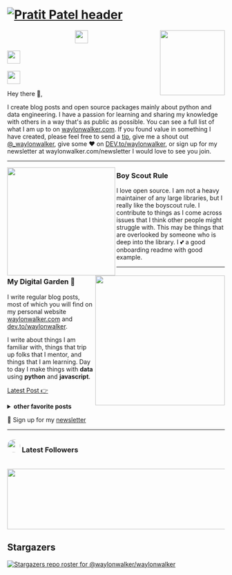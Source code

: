 # [![Pratit Patel header](https://www.pratit.tech/assets/img/profile.JPG)](https://www.pratit.tech/)

<p>
  <a href="https://media-exp1.licdn.com/dms/image/C5603AQFnlIjdY33dEg/profile-displayphoto-shrink_200_200/0/1637445001216?e=1644451200&v=beta&t=LkQ9IhkOWgkpMT8i7x1Hrwsha82kGaQh7QjsrccGdFk"><img width="150" align='right' src="https://media-exp1.licdn.com/dms/image/C5603AQFnlIjdY33dEg/profile-displayphoto-shrink_200_200/0/1637445001216?e=1644451200&v=beta&t=LkQ9IhkOWgkpMT8i7x1Hrwsha82kGaQh7QjsrccGdFk"></a>
</p>

<p align='center'>
<a href="https://www.pratit.tech/"><img height="30" src="https://raw.githubusercontent.com/WaylonWalker/WaylonWalker/main/icon/dev.png"></a>&nbsp;&nbsp;

<a href="https://www.instagram.com/pratit1997/"><img height="30" src="https://github.com/WaylonWalker/WaylonWalker/blob/main/icon/instagram.jpg?raw=true"></a>&nbsp;&nbsp;

<a href="https://www.linkedin.com/in/pratit-patel/#"><img height="30" src="https://github.com/WaylonWalker/WaylonWalker/blob/main/icon/linkedin.png?raw=true"></a>
</p>

Hey there 👋,

I create blog posts and open source packages mainly about python and data engineering.  I have a passion for learning and sharing my knowledge with others in a way that's as public as possible.  You can see a full list of what I am up to on [waylonwalker.com](waylonwalker.com).  If you found value in something I have created, please feel free to send a [tip](https://www.buymeacoffee.com/bBdtMQO), give me a shout out [@_waylonwalker](https://twitter.com/_waylonwalker), give some ♥ on [DEV.to/waylonwalker](https://dev.to/waylonwalker), or sign up for my newsletter  at waylonwalker.com/newsletter  I would love to see you join.

  ---
 
 <p>
  <img width="250" align='left' src="https://github.com/WaylonWalker/WaylonWalker/blob/main/icon/hacktoberfest.png?raw=true">
</p>
 
### Boy Scout Rule

I love open source.  I am not a heavy maintainer of any large libraries, but I really like the boyscout rule.  I contribute to things as I come across issues that I think other people might struggle with.  This may be things that are overlooked by someone who is deep into the library.  I 💕 a good onboarding readme with good example.

 ---

<p>
  <a href="https://waylonwalker.com/latest"><img width="300" align='right' src="https://waylonwalker.com/latest.png?raw=true"></a>
</p>

### My Digital Garden 🌱

I write regular blog posts, most of which you will find on my personal website [waylonwalker.com](https://waylonwalker.com) and [dev.to/waylonwalker](https://dev.to/waylonwalker).

I write about things I am familiar with, things that trip up folks that I mentor, and things that I am learning.  Day to day I make things with **data** using **python** and **javascript**. 

[Latest Post 👉](https://waylonwalker.com/latest)

<details>
 <summary><strong>other favorite posts</strong></summary>
 <a href="https://waylonwalker.com/blog/eight-years-cat/"><img width="400" src="https://images.waylonwalker.com/eight-years-cat-og.png?raw=true"></a>
 <a href="https://waylonwalker.com/blog/what-are-github-actions/"><img width="400" src="https://images.waylonwalker.com/what-are-github-actions-og.png?raw=true"></a>
 
</details>

💌 Sign up for my [newsletter](https://waylonwalker.com/newsletter/)

---

### <img height="30" style="border-radius:50%" src="https://github.com/WaylonWalker/WaylonWalker/blob/main/icon/twitter.png?raw=true"> Latest Followers


<!--
## <img height="30" style="border-radius:50%" src="https://github.com/WaylonWalker/WaylonWalker/blob/main/icon/twitter.png?raw=true"> Latest Followers _258_

<a href='https://twitter.com/natterstefan'>
  <img style="border-radius:50%" align="left" src='https://pbs.twimg.com/profile_images/1255562113629802498/nTk-e7L5_normal.jpg' />
</a>

<a href='https://twitter.com/natterstefan'>
    Stefan Natter 🇦🇹👋🏻
</a>

I am interested in and talking about JavaScript, ReactJS, CSS, and Software Engineering ♥️ | 📧 https://t.co/Jpwh9TFgNx (🐈🐈 🤵👰🏻 🇦🇹)

<h2></h2><a href='https://twitter.com/commanderquest'>
  <img style="border-radius:50%" align="left" src='https://pbs.twimg.com/profile_images/1243185628864528384/eFnPWZyC_normal.jpg' />
</a>

<a href='https://twitter.com/commanderquest'>
    Commander Quest
</a>

On a mission to the furthest frontiers of tech and talent. 
Follow my adventures at Club Freelance's Mission Control Center 👉 https://t.co/D4k36nU2at

<h2></h2><a href='https://twitter.com/benjaminwardcom'>
  <img style="border-radius:50%" align="left" src='https://pbs.twimg.com/profile_images/1283469746055385088/sr9ZExwG_normal.jpg' />
</a>

<a href='https://twitter.com/benjaminwardcom'>
    Benjamin Ward
</a>

software engineer, dev coach, Star Wars fanatic, learning enthusiast, host of the Download Knowledge Podcast https://t.co/V2bIR93cQW

<h2></h2><a href='https://twitter.com/tucker_dev'>
  <img style="border-radius:50%" align="left" src='https://pbs.twimg.com/profile_images/1284727066160705536/VhioFBZE_normal.jpg' />
</a>

<a href='https://twitter.com/tucker_dev'>
    James Tucker
</a>

software engineer at @soonastudios. career switcher. vue + rails. tweeting about tech, books, startups, and big ideas. writing @ https://t.co/SPyap1XFWD. he/him

<h2></h2><a href='https://twitter.com/BenGuthmiller'>
  <img style="border-radius:50%" align="left" src='https://pbs.twimg.com/profile_images/1284966756906409984/MR0a9hi2_normal.jpg' />
</a>

<a href='https://twitter.com/BenGuthmiller'>
    Ben Guthmiller
</a>

Data and Analytics Leader @IBM | Minnesota State Alum | #Technologist | #Investor | Tweets are my own opinions

<h2></h2>
-->
<p align='center'>
<!-- <img align='center' src="https://visitor-badge.glitch.me/badge?page_id=waylonwalker.visitor-badge"> -->
 <p/>
<div align="center">
	<br>
	<a href="https://raw.githubusercontent.com/WaylonWalker/waylonwalker/main/follower.svg">
		<img src="follower.svg" width="800" height="140">
	</a>
</div>

## Stargazers

[![Stargazers repo roster for @waylonwalker/waylonwalker](https://reporoster.com/stars/waylonwalker/waylonwalker)](https://github.com/waylonwalker/waylonwalker/stargazers)

